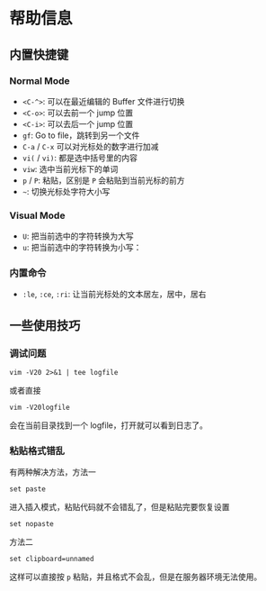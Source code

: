 # 帮助信息

## 内置快捷键

### Normal Mode

* `<C-^>`: 可以在最近编辑的 Buffer 文件进行切换
* `<C-o>`: 可以去前一个 jump 位置
* `<C-i>`: 可以去后一个 jump 位置
* `gf`: Go to file，跳转到另一个文件
* `C-a` / `C-x` 可以对光标处的数字进行加减
* `vi(` / `vi)`: 都是选中括号里的内容
* `viw`: 选中当前光标下的单词
* `p` / `P`: 粘贴，区别是 `P` 会粘贴到当前光标的前方
* `~`: 切换光标处字符大小写

### Visual Mode
* `U`: 把当前选中的字符转换为大写
* `u`: 把当前选中的字符转换为小写：

### 内置命令

* `:le`, `:ce`, `:ri`: 让当前光标处的文本居左，居中，居右

## 一些使用技巧

### 调试问题

```
vim -V20 2>&1 | tee logfile 
```

或者直接

```
vim -V20logfile
```

会在当前目录找到一个 logfile，打开就可以看到日志了。

### 粘贴格式错乱

有两种解决方法，方法一

```
set paste
```

进入插入模式，粘贴代码就不会错乱了，但是粘贴完要恢复设置

```
set nopaste
```

方法二

```
set clipboard=unnamed
```
这样可以直接按 `p` 粘贴，并且格式不会乱，但是在服务器环境无法使用。
